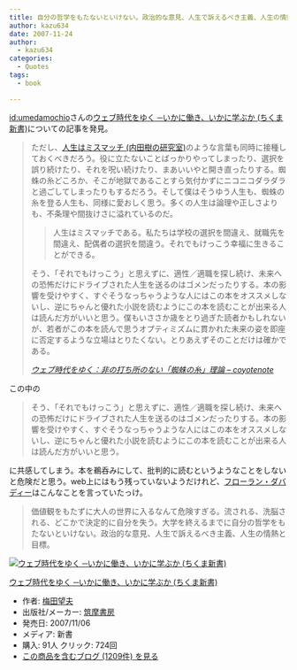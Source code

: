 ```yaml
---
title: 自分の哲学をもたないといけない。政治的な意見、人生で訴えるべき主義、人生の情熱と目標。
author: kazu634
date: 2007-11-24
author:
  - kazu634
categories:
  - Quotes
tags:
  - book

---
```

<div class="section">
<p>
<a href="http://d.hatena.ne.jp/umedamochio/" onclick="__gaTracker('send', 'event', 'outbound-article', 'http://d.hatena.ne.jp/umedamochio/', 'id:umedamochio');">id:umedamochio</a>さんの<a href="http://d.hatena.ne.jp/asin/4480063870" onclick="__gaTracker('send', 'event', 'outbound-article', 'http://d.hatena.ne.jp/asin/4480063870', 'ウェブ時代をゆく ─いかに働き、いかに学ぶか (ちくま新書)');">ウェブ時代をゆく ─いかに働き、いかに学ぶか (ちくま新書)</a>についての記事を発見。
</p>
  
<blockquote title="404: Not Found" cite="http://www.kogumarecord.org/coyotenote/2007/11/19_0038.html">
<p>
      ただし、<a href="http://blog.tatsuru.com/2007/11/06_1021.php" onclick="__gaTracker('send', 'event', 'outbound-article', 'http://blog.tatsuru.com/2007/11/06_1021.php', '人生はミスマッチ (内田樹の研究室)');" target="_blank">人生はミスマッチ (内田樹の研究室)</a>のような言葉も同時に接種しておくべきだろう。役に立たないことばっかりやってしまったり、選択を誤り続けたり、それを呪い続けたり、まあいいやと開き直ったりする。蜘蛛の糸どころか、そこが地獄であることすら気付かずにニコニコダラダラと過ごしてしまったりもするだろう。そして僕はそうゆう人生も、蜘蛛の糸を登る人生も、同様に愛おしく思う。多くの人生は論理や正しさよりも、不条理や間抜けさに溢れているのだ。
</p>
    
<blockquote>
<p>
        人生はミスマッチである。私たちは学校の選択を間違え、就職先を間違え、配偶者の選択を間違う。それでもけっこう幸福に生きることができる。
</p>
</blockquote>
    
<p>
      そう、「それでもけっこう」と思えずに、適性／適職を探し続け、未来への恐怖だけにドライブされた人生を送るのはゴメンだったりする。本の影響を受けやすく、すぐそうなっちゃうような人にはこの本をオススメしないし、逆にちゃんと優れた小説を読むようにこの本を読むことが出来る人は読んだ方がいいと思う。僕もいささか歳をとり過ぎた読者かもしれないが、若者がこの本を読んで思うオプティミズムに貫かれた未来の姿を即座に否定するような立場はとりたくない。とりあえずそのことだけは確かである。
</p>
    
<p>
<cite><a href="http://www.kogumarecord.org/coyotenote/2007/11/19_0038.html" onclick="__gaTracker('send', 'event', 'outbound-article', 'http://www.kogumarecord.org/coyotenote/2007/11/19_0038.html', '    ウェブ時代をゆく：非の打ち所のない「蜘蛛の糸」理論 &#8211; coyotenote    ');" target="_blank"> ウェブ時代をゆく：非の打ち所のない「蜘蛛の糸」理論 &#8211; coyotenote </a></cite>
</p>
</blockquote>
  
<p>
    この中の
</p>
  
<blockquote>
<p>
      そう、「それでもけっこう」と思えずに、適性／適職を探し続け、未来への恐怖だけにドライブされた人生を送るのはゴメンだったりする。本の影響を受けやすく、すぐそうなっちゃうような人にはこの本をオススメしないし、逆にちゃんと優れた小説を読むようにこの本を読むことが出来る人は読んだ方がいいと思う。
</p>
</blockquote>
  
<p>
    に共感してしまう。本を鵜呑みにして、批判的に読むというようなことをしないと危険だと思う。web上にはもう残っていないようだけれど、<a href="http://dabadie.cocolog-nifty.com/blog/main.html" onclick="__gaTracker('send', 'event', 'outbound-article', 'http://dabadie.cocolog-nifty.com/blog/main.html', 'フローラン・ダバディー');" target="_blank">フローラン・ダバディー</a>はこんなことを言っていたっけ。
</p>
  
<blockquote>
<p>
      価値観をもたずに大人の世界に入るなんて危険すぎる。流される、洗脳される、どこかで決定的に自分を失う。大学を終えるまでに自分の哲学をもたないといけない。政治的な意見、人生で訴えるべき主義、人生の情熱と目標。
</p>
</blockquote>
  
<div class="hatena-asin-detail">
<a href="http://www.amazon.co.jp/dp/4480063870/?tag=hatena_st1-22&ascsubtag=d-7ibv" onclick="__gaTracker('send', 'event', 'outbound-article', 'http://www.amazon.co.jp/dp/4480063870/?tag=hatena_st1-22&ascsubtag=d-7ibv', '');"><img src="https://images-na.ssl-images-amazon.com/images/I/419q5pZGhBL._SL160_.jpg" class="hatena-asin-detail-image" alt="ウェブ時代をゆく ─いかに働き、いかに学ぶか (ちくま新書)" title="ウェブ時代をゆく ─いかに働き、いかに学ぶか (ちくま新書)" /></a></p> 
    
<div class="hatena-asin-detail-info">
<p class="hatena-asin-detail-title">
<a href="http://www.amazon.co.jp/dp/4480063870/?tag=hatena_st1-22&ascsubtag=d-7ibv" onclick="__gaTracker('send', 'event', 'outbound-article', 'http://www.amazon.co.jp/dp/4480063870/?tag=hatena_st1-22&ascsubtag=d-7ibv', 'ウェブ時代をゆく ─いかに働き、いかに学ぶか (ちくま新書)');">ウェブ時代をゆく ─いかに働き、いかに学ぶか (ちくま新書)</a>
</p>
      
<ul>
<li>
<span class="hatena-asin-detail-label">作者:</span> <a href="http://d.hatena.ne.jp/keyword/%C7%DF%C5%C4%CB%BE%C9%D7" onclick="__gaTracker('send', 'event', 'outbound-article', 'http://d.hatena.ne.jp/keyword/%C7%DF%C5%C4%CB%BE%C9%D7', '梅田望夫');" class="keyword">梅田望夫</a>
</li>
<li>
<span class="hatena-asin-detail-label">出版社/メーカー:</span> <a href="http://d.hatena.ne.jp/keyword/%C3%DE%CB%E0%BD%F1%CB%BC" onclick="__gaTracker('send', 'event', 'outbound-article', 'http://d.hatena.ne.jp/keyword/%C3%DE%CB%E0%BD%F1%CB%BC', '筑摩書房');" class="keyword">筑摩書房</a>
</li>
<li>
<span class="hatena-asin-detail-label">発売日:</span> 2007/11/06
</li>
<li>
<span class="hatena-asin-detail-label">メディア:</span> 新書
</li>
<li>
<span class="hatena-asin-detail-label">購入</span>: 91人 <span class="hatena-asin-detail-label">クリック</span>: 724回
</li>
<li>
<a href="http://d.hatena.ne.jp/asin/4480063870" onclick="__gaTracker('send', 'event', 'outbound-article', 'http://d.hatena.ne.jp/asin/4480063870', 'この商品を含むブログ (1209件) を見る');" target="_blank">この商品を含むブログ (1209件) を見る</a>
</li>
</ul>
</div>
    
<div class="hatena-asin-detail-foot">
</div>
</div>
</div>

